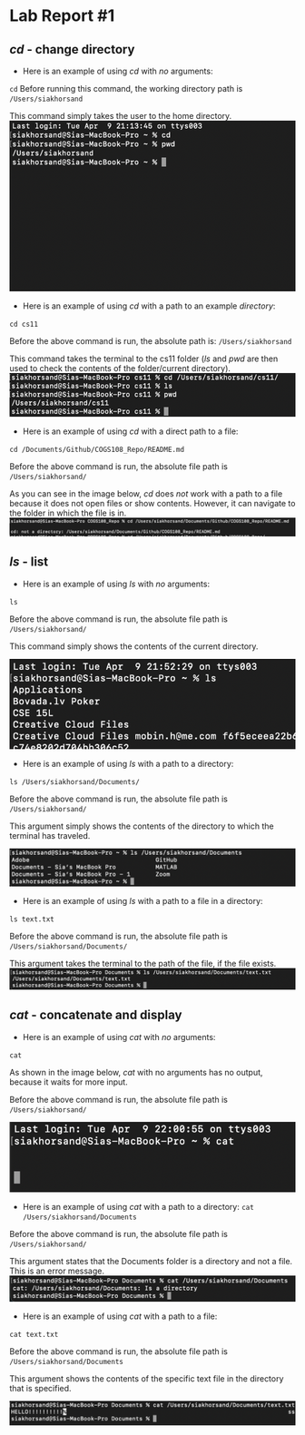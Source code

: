 # Lab Report #1

## *cd* - change directory 


- Here is an example of using *cd* with *no* arguments:
  
`cd`
  Before running this command, the working directory path is 
  `/Users/siakhorsand`
  
  This command simply takes the user to the home directory.
![cd_noArg](cd_noArg.png)

- Here is an example of using *cd* with a path to an example *directory*:

`cd cs11`

Before the above command is run, the absolute path is: 
  `/Users/siakhorsand`

This command takes the terminal to the cs11 folder (*ls* and *pwd* are then used to check the contents of the folder/current directory).
![cd_Direct](cd_Direct.png)

- Here is an example of using *cd* with a direct path to a file:

`cd /Documents/Github/COGS108_Repo/README.md`

Before the above command is run, the absolute file path is 
  `/Users/siakhorsand/`

As you can see in the image below, *cd* does *not* work with a path to a file because it does not open files or show contents. However, it can navigate to the folder in which the file is in. 
![cd_file](cd_file.png)


## *ls* - list

- Here is an example of using *ls* with *no* arguments:

`ls`

Before the above command is run, the absolute file path is 
  `/Users/siakhorsand/`

This command simply shows the contents of the current directory.

![ls_noArg](ls_noArg.png)

- Here is an example of using *ls* with a path to a directory:

`ls /Users/siakhorsand/Documents/`

Before the above command is run, the absolute file path is 
  `/Users/siakhorsand/`

This argument simply shows the contents of the directory to which the terminal has traveled. 

![ls_Direct](ls_Direct.png)

- Here is an example of using *ls* with a path to a file in a directory:

`ls text.txt`

Before the above command is run, the absolute file path is 
  `/Users/siakhorsand/Documents/`

This argument takes the terminal to the path of the file, if the file exists. 
![ls_file](ls_file.png)


## *cat* - concatenate and display 

- Here is an example of using *cat* with *no* arguments:

`cat`

As shown in the image below, *cat* with no arguments has no output, because it waits for more input.

Before the above command is run, the absolute file path is 
  `/Users/siakhorsand/`

![cat_noArg](cat_noArg.png)
- Here is an example of using *cat* with a path to a directory:
`cat /Users/siakhorsand/Documents`

Before the above command is run, the absolute file path is 
  `/Users/siakhorsand/`
  
This argument states that the Documents folder is a directory and not a file. This is an error message. 
![cat_Direct](cat_Direct.png)

- Here is an example of using *cat* with a path to a file:
  
`cat text.txt`

Before the above command is run, the absolute file path is 
  `/Users/siakhorsand/Documents`

This argument shows the contents of the specific text file in the directory that is specified. 

![cat_file](cat_file.png)
